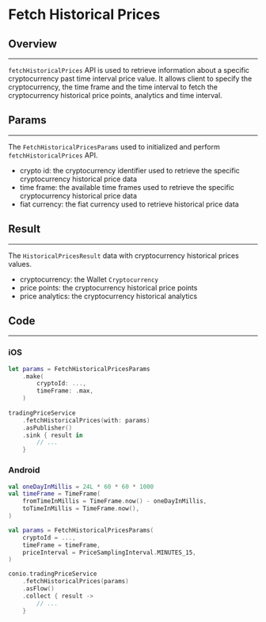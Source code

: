 # Fetch Historical Prices

## Overview
---
`fetchHistoricalPrices` API is used to retrieve information about a specific cryptocurrency past time interval price value. It allows client to specify the cryptocurrency, the time frame and the time interval to fetch the cryptocurrency historical price points, analytics and time interval.

## Params
---
The `FetchHistoricalPricesParams` used to initialized and perform `fetchHistoricalPrices` API.

- crypto id: the cryptocurrency identifier used to retrieve the specific cryptocurrency historical price data
- time frame: the available time frames used to retrieve the specific cryptocurrency historical price data
- fiat currency: the fiat currency used to retrieve historical price data

## Result
---
The `HistoricalPricesResult` data with cryptocurrency historical prices values. 

- cryptocurrency: the Wallet `Cryptocurrency`
- price points: the cryptocurrency historical price points
- price analytics: the cryptocurrency historical analytics

## Code
---
### iOS
```swift
let params = FetchHistoricalPricesParams
    .make(
        cryptoId: ...,
        timeFrame: .max,
    )
    
tradingPriceService
    .fetchHistoricalPrices(with: params)
    .asPublisher()
    .sink { result in
        // ...
    }
```

### Android
```kotlin
val oneDayInMillis = 24L * 60 * 60 * 1000
val timeFrame = TimeFrame(
    fromTimeInMillis = TimeFrame.now() - oneDayInMillis,
    toTimeInMillis = TimeFrame.now(),
)

val params = FetchHistoricalPricesParams(
    cryptoId = ...,
    timeFrame = timeFrame,
    priceInterval = PriceSamplingInterval.MINUTES_15,
)

conio.tradingPriceService
    .fetchHistoricalPrices(params)
    .asFlow()
    .collect { result ->
        // ...
    }
```